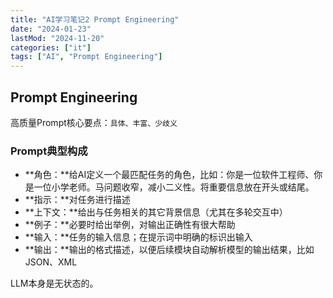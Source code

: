 ```yaml
---
title: "AI学习笔记2 Prompt Engineering"
date: "2024-01-23"
lastMod: "2024-11-20"
categories: ["it"]
tags: ["AI", "Prompt Engineering"]
---
```


## Prompt Engineering

高质量Prompt核心要点：`具体、丰富、少歧义`

### Prompt典型构成

- **角色：**给AI定义一个最匹配任务的角色，比如：你是一位软件工程师、你是一位小学老师。马问题收窄，减小二义性。将重要信息放在开头或结尾。
- **指示：**对任务进行描述
- **上下文：**给出与任务相关的其它背景信息（尤其在多轮交互中）
- **例子：**必要时给出举例，对输出正确性有很大帮助
- **输入：**任务的输入信息；在提示词中明确的标识出输入
- **输出：**输出的格式描述，以便后续模块自动解析模型的输出结果，比如JSON、XML

LLM本身是无状态的。
